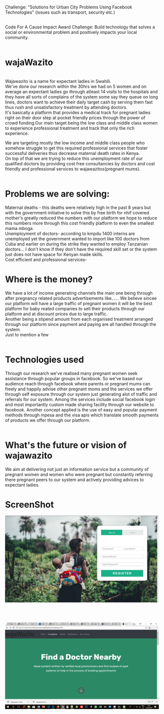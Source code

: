 Challenge: "Solutions for Urban City Problems Using Facebook Technologies" (issues such as transport, security etc.)<br/><br/>

Code For A Cause Impact Award Challenge: Build technology that solves a social or environmental problem and positively impacts your local community.<br/><br/>


# wajaWazito
<br/>
Wajawazito is a name for expectant ladies in Swahili. <br/>
We've done our research within the 30hrs we had on 5 women and on average an expectant ladies go  through atleast 14 visits to the hospitals and they have all sorts of complains of the system some say they queue on long lines, doctors want to achieve their daily target cash by serving them fast thus rush and unsatisfactory treatment by attending doctors.<br/>
It's basically a platform that provides a medical track for pregnant ladies right on their door step at pocket friendly prices through the power of crowd funding.Our main target being the low class and middle class women to experience professional treatment and track that only the rich experience. <br/>

We are targeting mostly the low income and middle  class people who somehow struggle to get this required  professional services that foster successful deliveries thus decrease maternal death rates in Kenya.<br/>
On top of that we are trying to reduce this unemployment rate of our qualified doctors by providing cost free consultancies by doctors and cost friendly and professional services to wajawazitos(pregnant mums). <br/>
<br/>
# Problems we are solving:<br/>

Maternal deaths - this deaths were relatively high in the past 8 years but with the government initiative to solve this by free birth for nhif covered mother's greatly reduced the numbers with our platform we hope to reduce this numbers more through  this cost friendly platform to even the smallest mama mboga. 
<br/>
Unemployment of doctors- according to kmpdu 1400 interns are unemployed yet the government wanted to import like 100 doctors from Cuba and earlier on during the strike they wanted to employ Tanzanian doctors... I don't know if they don't have the required skill set or the system just does not have space for Kenyan made skills.
<br/>
Cost efficient and professional services-
<br/>
# Where is the money?<br/> 
We have a lot of income generating channels the main one being through after pregnancy related products advertisements like...... 
We believe sincee our platform will have a large traffic of pregnant women it will be the best platform for  baby reated companies to sell their products through our platform and at discount prices due to large traffic. 
<br/>
Another being a stipend amount from each organised treatment arranged through our platform since payment and paying are all handled through the system. <br/>
Just to mention a few
<br/><br/>
# Technologies used<br/>
Through our research we've realised many pregnant women seek assistance through popular groups in facebook. So we've based our audience reach through facebook where parents or pregnant mums can freely and happily advise other pregnant moms and the services we offer through self exposure through our system just generating alot of traffic and referrals for our system. Among the services include social facebook login and most importantly custom made sharing facility through our website to facebook.
Another concept applied is the use of easy and popular  payment methods through mpesa and the visa apis which translate smooth payments of products we offer through our platform. 
<br/><br/>
# What's the future or vision of wajawazito<br/>
We aim at delivering not just an information service but a community of pregnant  women and women who were pregnant but constantly referring there pregnant peers to our system and actively providing advices to expectant ladies. 



# ScreenShot

![alt text](Screenshots/signup.jpeg "Sign up page")


<br/>





<br/>

![alt text](Screenshots/doctor.png "Finding a doctor")





<br/>
